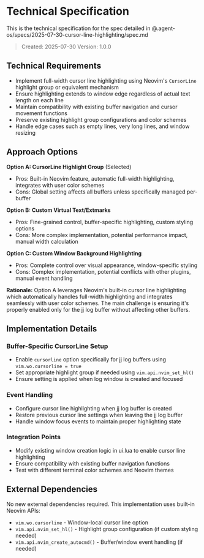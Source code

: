 # Technical Specification

This is the technical specification for the spec detailed in @.agent-os/specs/2025-07-30-cursor-line-highlighting/spec.md

> Created: 2025-07-30
> Version: 1.0.0

## Technical Requirements

- Implement full-width cursor line highlighting using Neovim's `CursorLine` highlight group or equivalent mechanism
- Ensure highlighting extends to window edge regardless of actual text length on each line
- Maintain compatibility with existing buffer navigation and cursor movement functions
- Preserve existing highlight group configurations and color schemes
- Handle edge cases such as empty lines, very long lines, and window resizing

## Approach Options

**Option A: CursorLine Highlight Group** (Selected)
- Pros: Built-in Neovim feature, automatic full-width highlighting, integrates with user color schemes
- Cons: Global setting affects all buffers unless specifically managed per-buffer

**Option B: Custom Virtual Text/Extmarks**
- Pros: Fine-grained control, buffer-specific highlighting, custom styling options
- Cons: More complex implementation, potential performance impact, manual width calculation

**Option C: Custom Window Background Highlighting**
- Pros: Complete control over visual appearance, window-specific styling
- Cons: Complex implementation, potential conflicts with other plugins, manual event handling

**Rationale:** Option A leverages Neovim's built-in cursor line highlighting which automatically handles full-width highlighting and integrates seamlessly with user color schemes. The main challenge is ensuring it's properly enabled only for the jj log buffer without affecting other buffers.

## Implementation Details

### Buffer-Specific CursorLine Setup
- Enable `cursorline` option specifically for jj log buffers using `vim.wo.cursorline = true`
- Set appropriate highlight group if needed using `vim.api.nvim_set_hl()`
- Ensure setting is applied when log window is created and focused

### Event Handling
- Configure cursor line highlighting when jj log buffer is created
- Restore previous cursor line settings when leaving the jj log buffer
- Handle window focus events to maintain proper highlighting state

### Integration Points
- Modify existing window creation logic in ui.lua to enable cursor line highlighting
- Ensure compatibility with existing buffer navigation functions
- Test with different terminal color schemes and Neovim themes

## External Dependencies

No new external dependencies required. This implementation uses built-in Neovim APIs:
- `vim.wo.cursorline` - Window-local cursor line option
- `vim.api.nvim_set_hl()` - Highlight group configuration (if custom styling needed)
- `vim.api.nvim_create_autocmd()` - Buffer/window event handling (if needed)